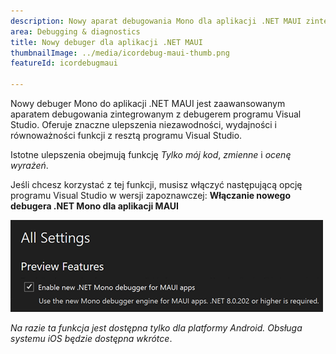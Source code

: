```yaml
---
description: Nowy aparat debugowania Mono dla aplikacji .NET MAUI zintegrowany z debugerem programu Visual Studio Core.
area: Debugging & diagnostics
title: Nowy debuger dla aplikacji .NET MAUI
thumbnailImage: ../media/icordebug-maui-thumb.png
featureId: icordebugmaui

---
```



Nowy debuger Mono do aplikacji .NET MAUI jest zaawansowanym aparatem debugowania zintegrowanym z debugerem programu Visual Studio. Oferuje znaczne ulepszenia niezawodności, wydajności i równoważności funkcji z resztą programu Visual Studio.

Istotne ulepszenia obejmują funkcję *Tylko mój kod*, *zmienne* i *ocenę wyrażeń*.

Jeśli chcesz korzystać z tej funkcji, musisz włączyć następującą opcję programu Visual Studio w wersji zapoznawczej: **Włączanie nowego debugera .NET Mono dla aplikacji MAUI**

![Nowy debuger dla aplikacji .NET MAUI](../media/icordebug-maui.png)

*Na razie ta funkcja jest dostępna tylko dla platformy Android. Obsługa systemu iOS będzie dostępna wkrótce*.
